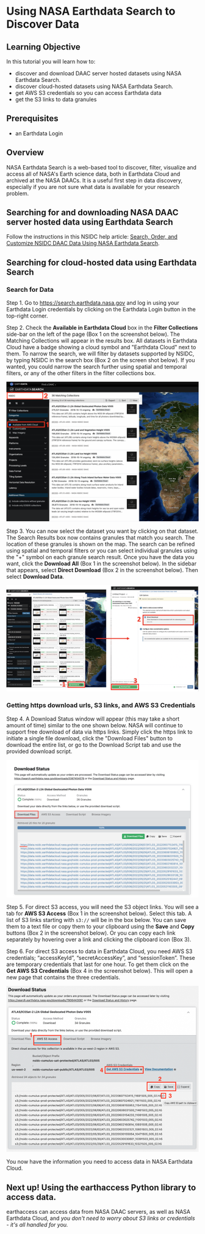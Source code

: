 # Using NASA Earthdata Search to Discover Data

## Learning Objective

In this tutorial you will learn how to:

- discover and download DAAC server hosted datasets using NASA Earthdata Search.
- discover cloud-hosted datasets using NASA Earthdata Search.  
- get AWS S3 credentials so you can access Earthdata data
- get the S3 links to data granules

## Prerequisites

- an Earthdata Login

## Overview

NASA Earthdata Search is a web-based tool to discover, filter, visualize and access all of NASA's Earth science data, both in Earthdata Cloud and archived at the NASA DAACs.  It is a useful first step in data discovery, especially if you are not sure what data is available for your research problem.

## Searching for and downloading NASA DAAC server hosted data using Earthdata Search

Follow the instructions in this NSIDC help article:  [Search, Order, and Customize NSIDC DAAC Data Using NASA Earthdata Search](https://nsidc.org/data/user-resources/help-center/search-order-and-customize-nsidc-daac-data-nasa-earthdata-search).

## Searching for cloud-hosted data using Earthdata Search

### Search for Data

Step 1.  Go to https://search.earthdata.nasa.gov and log in using your Earthdata Login credentials by clicking on the Earthdata Login button in the top-right corner.

Step 2.  Check the **Available in Earthdata Cloud** box in the **Filter Collections** side-bar on the left of the page (Box 1 on the screenshot below).  The Matching Collections will appear in the results box.  All datasets in Earthdata Cloud have a badge showing a cloud symbol and "Earthdata Cloud" next to them.  To narrow the search, we will filter by datasets supported by NSIDC, by typing NSIDC in the search box (Box 2 on the screen shot below).  If you wanted, you could narrow the search further using spatial and temporal filters, or any of the other filters in the filter collections box.

![Search for Cloud Datasets in Earthdata Search](./images/Screenshot_EDSC_Searching_Cloud_Datasets.png)

Step 3. You can now select the dataset you want by clicking on that dataset.  The Search Results box now contains granules that match you search.  The location of these granules is shown on the map.  The search can be refined using spatial and temporal filters or you can select individual granules using the "+" symbol on each granule search result.  Once you have the data you want, click the **Download All** (Box 1 in the screenshot below).  In the sidebar that appears, select **Direct Download** (Box 2 in the screenshot below).  Then select **Download Data**.

![Getting S3 links](./images/Screenshot_EDSC_getting_s3_links_workflow.png)


### Getting https download urls, S3 links, and AWS S3 Credentials

Step 4.  A Download Status window will appear (this may take a short amount of time) similar to the one shown below. NASA will continue to support free download of data via https links.  Simply click the https link to initiate a single file download, click the "Download Files" button to download the entire list, or go to the Download Script tab and use the provided download script.

![Getting hpttps download urls](./images/EDSC_https_download_urls.png)

Step 5.  For direct S3 access, you will need the S3 object links.  You will see a tab for **AWS S3 Access** (Box 1 in the screenshot below).  Select this tab.  A list of S3 links starting with `s3://` will be in the box below.  You can save them to a text file or copy them to your clipboard using the **Save** and **Copy** buttons (Box 2 in the screenshot below).  Or you can copy each link separately by hovering over a link and clicking the clipboard icon (Box 3).

Step 6.  For direct S3 access to data in Earthdata Cloud, you need AWS S3 credentials; “accessKeyId”, “secretAccessKey”, and “sessionToken”.  These are temporary credentials that last for one hour.  To get them click on the **Get AWS S3 Credentials** (Box 4 in the screenshot below).   This will open a new page that contains the three credentials.  

![S3 links and AWS credentials](./images/Screenshot_EDSC_S3_links_credentials.png)

You now have the information you need to access data in NASA Earthdata Cloud.

## Next up!  Using the earthaccess Python library to access data.  
earthaccess can access data from NASA DAAC servers, as well as NASA Earthdata Cloud, and *you don't need to worry about S3 links or credentials - it's all handled for you.*


